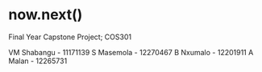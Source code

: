 # now.next()
Final Year Capstone Project; COS301

VM Shabangu - 11171139
S Masemola - 12270467
B Nxumalo - 12201911
A Malan - 12265731
